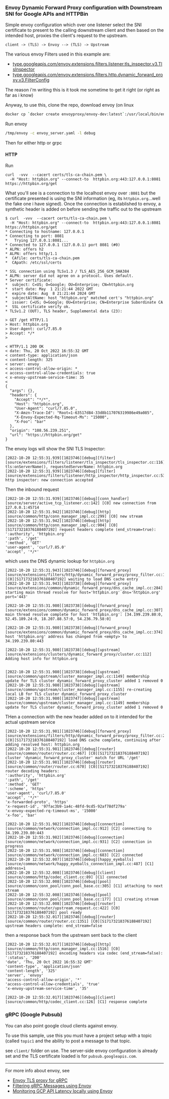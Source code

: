 
### Envoy Dynamic Forward Proxy configuration with Downstream SNI for Google APIs and HTTPBin

Simple envoy configuration which over one listener select the SNI certificate to present to the calling downstream client and then based on the intended host, proxies the client's request to the upstream. 

`client -> (TLS) -> Envoy --> (TLS) -> Upstream`


The various envoy Filters used in this example are:

* [type.googleapis.com/envoy.extensions.filters.listener.tls_inspector.v3.TlsInspector](https://www.envoyproxy.io/docs/envoy/latest/api-v3/extensions/filters/listener/tls_inspector/v3/tls_inspector.proto)
* [type.googleapis.com/envoy.extensions.filters.http.dynamic_forward_proxy.v3.FilterConfig](https://www.envoyproxy.io/docs/envoy/latest/api-v3/extensions/filters/http/dynamic_forward_proxy/v3/dynamic_forward_proxy.proto)


The reason i'm writing this is it took me sometime to get it right (or right as far as i know)


Anyway, to use this, clone the repo, download envoy (on linux 

```bash
docker cp `docker create envoyproxy/envoy-dev:latest`:/usr/local/bin/envoy /tmp/
```

Run envoy

```bash
/tmp/envoy -c envoy_server.yaml -l debug
```

Then for either http or grpc


#### HTTP

Run
```
curl  -vvv  --cacert certs/tls-ca-chain.pem \
  -H "Host: httpbin.org" --connect-to  httpbin.org:443:127.0.0.1:8081 https://httpbin.org/get
```


What you'll see is a connection to the localhost envoy over `:8081`  but the certificate presented is using the SNI information (eg, its `httpbin.org`...well the fake one i have signed).  Once the connection is established to envoy, a synthetic header is added on before sending the traffic out to the upstream

```text
$ curl  -vvv  --cacert certs/tls-ca-chain.pem \
  -H "Host: httpbin.org" --connect-to  httpbin.org:443:127.0.0.1:8081 https://httpbin.org/get
* Connecting to hostname: 127.0.0.1
* Connecting to port: 8081
*   Trying 127.0.0.1:8081...
* Connected to 127.0.0.1 (127.0.0.1) port 8081 (#0)
* ALPN: offers h2
* ALPN: offers http/1.1
*  CAfile: certs/tls-ca-chain.pem
*  CApath: /etc/ssl/certs

* SSL connection using TLSv1.3 / TLS_AES_256_GCM_SHA384
* ALPN: server did not agree on a protocol. Uses default.
* Server certificate:
*  subject: C=US; O=Google; OU=Enterprise; CN=httpbin.org
*  start date: May  1 21:21:44 2022 GMT
*  expire date: Aug  8 21:21:44 2024 GMT
*  subjectAltName: host "httpbin.org" matched cert's "httpbin.org"
*  issuer: C=US; O=Google; OU=Enterprise; CN=Enterprise Subordinate CA
*  SSL certificate verify ok.
* TLSv1.2 (OUT), TLS header, Supplemental data (23):

> GET /get HTTP/1.1
> Host: httpbin.org
> User-Agent: curl/7.85.0
> Accept: */*
> 

< HTTP/1.1 200 OK
< date: Thu, 20 Oct 2022 16:55:32 GMT
< content-type: application/json
< content-length: 325
< server: envoy
< access-control-allow-origin: *
< access-control-allow-credentials: true
< x-envoy-upstream-service-time: 35
< 
{
  "args": {}, 
  "headers": {
    "Accept": "*/*", 
    "Host": "httpbin.org", 
    "User-Agent": "curl/7.85.0", 
    "X-Amzn-Trace-Id": "Root=1-63517d84-33d8b117076319986e49a085", 
    "X-Envoy-Expected-Rq-Timeout-Ms": "15000", 
    "X-Foo": "bar"
  }, 
  "origin": "108.56.239.251", 
  "url": "https://httpbin.org/get"
}

```

The envoy logs will show the SNI TLS Inspector:

```log
[2022-10-20 12:55:31.939][1023746][debug][filter] [source/extensions/filters/listener/tls_inspector/tls_inspector.cc:116] tls:onServerName(), requestedServerName: httpbin.org
[2022-10-20 12:55:31.939][1023746][debug][filter] [source/extensions/filters/listener/http_inspector/http_inspector.cc:53] http inspector: new connection accepted
```

Then the inbound request

```log
[2022-10-20 12:55:31.939][1023746][debug][conn_handler] [source/server/active_tcp_listener.cc:142] [C0] new connection from 127.0.0.1:45714
[2022-10-20 12:55:31.942][1023746][debug][http] [source/common/http/conn_manager_impl.cc:299] [C0] new stream
[2022-10-20 12:55:31.942][1023746][debug][http] [source/common/http/conn_manager_impl.cc:904] [C0][S17173218376188407192] request headers complete (end_stream=true):
':authority', 'httpbin.org'
':path', '/get'
':method', 'GET'
'user-agent', 'curl/7.85.0'
'accept', '*/*'
```

which uses the DNS dynamic lookup for `httpbin.org`

```log
[2022-10-20 12:55:31.943][1023746][debug][forward_proxy] [source/extensions/filters/http/dynamic_forward_proxy/proxy_filter.cc:161] [C0][S17173218376188407192] waiting to load DNS cache entry
[2022-10-20 12:55:31.943][1023738][debug][forward_proxy] [source/extensions/common/dynamic_forward_proxy/dns_cache_impl.cc:284] starting main thread resolve for host='httpbin.org' dns='httpbin.org' port='443'

[2022-10-20 12:55:31.980][1023738][debug][forward_proxy] [source/extensions/common/dynamic_forward_proxy/dns_cache_impl.cc:307] main thread resolve complete for host 'httpbin.org': [34.199.239.80:0, 52.45.189.24:0, 18.207.88.57:0, 54.236.79.58:0]

[2022-10-20 12:55:31.980][1023738][debug][forward_proxy] [source/extensions/common/dynamic_forward_proxy/dns_cache_impl.cc:374] host 'httpbin.org' address has changed from <empty> to 34.199.239.80:443

[2022-10-20 12:55:31.980][1023738][debug][upstream] [source/extensions/clusters/dynamic_forward_proxy/cluster.cc:112] Adding host info for httpbin.org


[2022-10-20 12:55:31.980][1023738][debug][upstream] [source/common/upstream/cluster_manager_impl.cc:1149] membership update for TLS cluster dynamic_forward_proxy_cluster added 1 removed 0
[2022-10-20 12:55:31.980][1023738][debug][upstream] [source/common/upstream/cluster_manager_impl.cc:1155] re-creating local LB for TLS cluster dynamic_forward_proxy_cluster
[2022-10-20 12:55:31.980][1023747][debug][upstream] [source/common/upstream/cluster_manager_impl.cc:1149] membership update for TLS cluster dynamic_forward_proxy_cluster added 1 removed 0
```

THen a connection with the new header added on to it intended for the actual upstream service

```log
[2022-10-20 12:55:31.981][1023746][debug][forward_proxy] [source/extensions/filters/http/dynamic_forward_proxy/proxy_filter.cc:206] [C0][S17173218376188407192] load DNS cache complete, continuing after adding resolved host: httpbin.org
[2022-10-20 12:55:31.981][1023746][debug][router] [source/common/router/router.cc:467] [C0][S17173218376188407192] cluster 'dynamic_forward_proxy_cluster' match for URL '/get'
[2022-10-20 12:55:31.981][1023746][debug][router] [source/common/router/router.cc:670] [C0][S17173218376188407192] router decoding headers:
':authority', 'httpbin.org'
':path', '/get'
':method', 'GET'
':scheme', 'https'
'user-agent', 'curl/7.85.0'
'accept', '*/*'
'x-forwarded-proto', 'https'
'x-request-id', '97fac3b9-1a4c-48fd-9cd5-92af78df279a'
'x-envoy-expected-rq-timeout-ms', '15000'
'x-foo', 'bar'

[2022-10-20 12:55:31.982][1023746][debug][connection] [source/common/network/connection_impl.cc:912] [C2] connecting to 34.199.239.80:443
[2022-10-20 12:55:31.982][1023746][debug][connection] [source/common/network/connection_impl.cc:931] [C2] connection in progress
[2022-10-20 12:55:31.988][1023746][debug][connection] [source/common/network/connection_impl.cc:683] [C2] connected
[2022-10-20 12:55:32.007][1023746][debug][happy_eyeballs] [source/common/network/happy_eyeballs_connection_impl.cc:487] [C1] address=1
[2022-10-20 12:55:32.008][1023746][debug][client] [source/common/http/codec_client.cc:89] [C1] connected
[2022-10-20 12:55:32.008][1023746][debug][pool] [source/common/conn_pool/conn_pool_base.cc:305] [C1] attaching to next stream
[2022-10-20 12:55:32.008][1023746][debug][pool] [source/common/conn_pool/conn_pool_base.cc:177] [C1] creating stream
[2022-10-20 12:55:32.008][1023746][debug][router] [source/common/router/upstream_request.cc:422] [C0][S17173218376188407192] pool ready
[2022-10-20 12:55:32.017][1023746][debug][router] [source/common/router/router.cc:1351] [C0][S17173218376188407192] upstream headers complete: end_stream=false
```

then a response back from the upstream sent back to the client
```log
[2022-10-20 12:55:32.017][1023746][debug][http] [source/common/http/conn_manager_impl.cc:1516] [C0][S17173218376188407192] encoding headers via codec (end_stream=false):
':status', '200'
'date', 'Thu, 20 Oct 2022 16:55:32 GMT'
'content-type', 'application/json'
'content-length', '325'
'server', 'envoy'
'access-control-allow-origin', '*'
'access-control-allow-credentials', 'true'
'x-envoy-upstream-service-time', '35'

[2022-10-20 12:55:32.017][1023746][debug][client] [source/common/http/codec_client.cc:126] [C1] response complete
```

### gRPC (Google Pubsub)

You can also point google cloud clients against envoy.  

To use this sample, use this you must have a project setup with a topic (called `topic1` and the ability to post a message to that topic.

see `client/` folder on use.  The server-side envoy configuration is already set and the TLS certificate loaded is for `pubsub.googleapis.com`.

---

For more info about envoy, see

- [Envoy TLS proxy for gRPC](https://github.com/salrashid123/envoy_grpc_tls_bridge/tree/main/grpc_envoy_proxy)
- [Filtering gRPC Messages using Envoy](https://github.com/salrashid123/envoy_grpc_decode)
- [Monitoring GCP API Latency locally using Envoy](https://github.com/salrashid123/envoy_gcp_monitoring)
